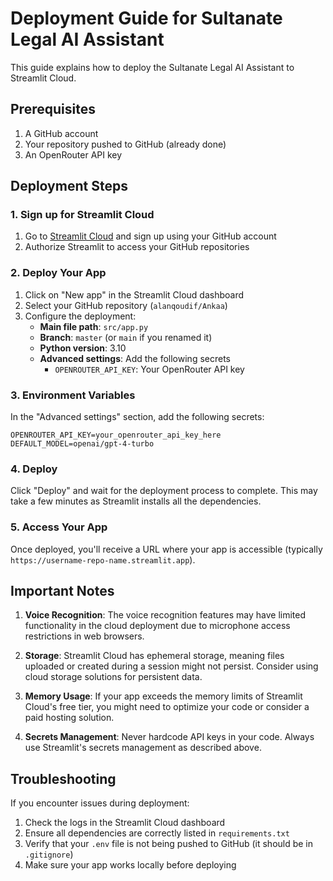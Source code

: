 # Deployment Guide for Sultanate Legal AI Assistant

This guide explains how to deploy the Sultanate Legal AI Assistant to Streamlit Cloud.

## Prerequisites

1. A GitHub account
2. Your repository pushed to GitHub (already done)
3. An OpenRouter API key

## Deployment Steps

### 1. Sign up for Streamlit Cloud

1. Go to [Streamlit Cloud](https://streamlit.io/cloud) and sign up using your GitHub account
2. Authorize Streamlit to access your GitHub repositories

### 2. Deploy Your App

1. Click on "New app" in the Streamlit Cloud dashboard
2. Select your GitHub repository (`alanqoudif/Ankaa`)
3. Configure the deployment:
   - **Main file path**: `src/app.py`
   - **Branch**: `master` (or `main` if you renamed it)
   - **Python version**: 3.10
   - **Advanced settings**: Add the following secrets
     - `OPENROUTER_API_KEY`: Your OpenRouter API key

### 3. Environment Variables

In the "Advanced settings" section, add the following secrets:

```
OPENROUTER_API_KEY=your_openrouter_api_key_here
DEFAULT_MODEL=openai/gpt-4-turbo
```

### 4. Deploy

Click "Deploy" and wait for the deployment process to complete. This may take a few minutes as Streamlit installs all the dependencies.

### 5. Access Your App

Once deployed, you'll receive a URL where your app is accessible (typically `https://username-repo-name.streamlit.app`).

## Important Notes

1. **Voice Recognition**: The voice recognition features may have limited functionality in the cloud deployment due to microphone access restrictions in web browsers.

2. **Storage**: Streamlit Cloud has ephemeral storage, meaning files uploaded or created during a session might not persist. Consider using cloud storage solutions for persistent data.

3. **Memory Usage**: If your app exceeds the memory limits of Streamlit Cloud's free tier, you might need to optimize your code or consider a paid hosting solution.

4. **Secrets Management**: Never hardcode API keys in your code. Always use Streamlit's secrets management as described above.

## Troubleshooting

If you encounter issues during deployment:

1. Check the logs in the Streamlit Cloud dashboard
2. Ensure all dependencies are correctly listed in `requirements.txt`
3. Verify that your `.env` file is not being pushed to GitHub (it should be in `.gitignore`)
4. Make sure your app works locally before deploying
